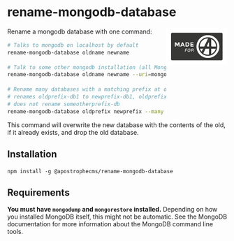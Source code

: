 # rename-mongodb-database

<a href="https://apostrophecms.com/"><img src="https://raw.githubusercontent.com/apostrophecms/rename-mongodb-database/main/logos/logo-box-madefor.png" align="right" /></a>

Rename a mongodb database with one command:

```bash
# Talks to mongodb on localhost by default
rename-mongodb-database oldname newname

# Talk to some other mongodb installation (all MongoDB URIs work)
rename-mongodb-database oldname newname --uri=mongodb://user:pass@somewhere

# Rename many databases with a matching prefix at once
# renames oldprefix-db1 to newprefix-db1, oldprefix-db2 to newprefix-db2, etc.
# does not rename someotherprefix-db
rename-mongodb-database oldprefix newprefix --many
```

This command will overwrite the new database with the contents of the old, if it already exists, and drop the old database.

## Installation

```
npm install -g @apostrophecms/rename-mongodb-database
```

## Requirements

**You must have `mongodump` and `mongorestore` installed.** Depending on how you installed MongoDB itself, this might not be automatic.
See the MongoDB documentation for more information about the MongoDB command line tools.
